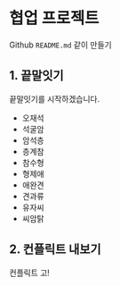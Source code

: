 # 협업 프로젝트
Github `README.md` 같이 만들기

## 1. 끝말잇기
끝말잇기를 시작하겠습니다.

* 오재석
* 석굴암
* 암석층
* 층계참
* 참수형
* 형제애
* 애완견
* 견과류
* 유자씨
* 씨암탉

## 2. 컨플릭트 내보기
컨플릭트 고!